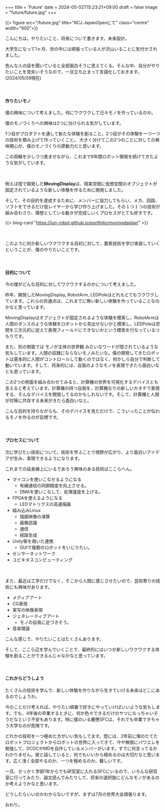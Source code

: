 +++
title = 'Future'
date = 2024-05-02T15:23:21+09:00
draft = false
image = "future/future.jpg"
+++

{{< figure src="/future.jpg" title="RCJ JapanOpenにて" class="centre" width="600">}}

こんにちは。やりたいこと、将来について書きます。未来設計。

大学生になって1ヶ月、世の中には頑張っている人が沢山いることに気付かされました。

色んな人の話を聞いていると全部面白そうに思えてくる。そんな中、自分がやりたいことを見失いそうなので、一旦立ち止まって言語化しておきます。(2024/05/09現在)

　

#### 作りたいモノ

僕の興味について考えました。何にワクワクして日々モノを作っているのか。

僕のモノづくりへの興味は2つに分けられる気がしています。

1つ目がプロダクトを通して新たな体験を創ること。2つ目がその体験を一つ一つの技術を積み上げて作っていくこと。
大きく分けてこの2つのことに対しての興味関心が、僕のモノづくりの原動力だと思います。

この両輪を少しづつ進ませながら、これまで6年間ロボット開発を続けてきたような気がしています。

　

例えば燈で開発した**MovingDisplay**は、現実空間に仮想空間のオブジェクトが固定されているような新しい体験を作るために開発しました。

そして、その目的を達成するために、メンバーに協力してもらい、メカ、回路、ソフトをできるだけ低レイヤーから学び作り上げました。その１つ１つの技術が組み合わさり、理想としている動きが完成しいくプロセスがとても好きです。

{{< blog-card "https://jun-robot.github.io/portfolio/movingdsplay/" >}}

　

このように何か新しいワクワクする目的に対して、要素技術を学び実装していくということが、僕のやりたいことです。


　

#### 目的について

今の僕がどんな目的に対してワクワクするのかについて考えました。

昨年、開発したMovingDisplay, RobotArm, LEDPoleはどれもとてもワクワクしています。これらの共通点は、これまでに無い新しい体験を作っていることなのかなと思っています。

MovingDisplayはオブジェクトが固定されるような体験を模索し、RobotArmは人間のダンスのような体験をロボットから見出せないかと模索し、LEDPoleは空間を三次元的に捉えて表現フィールドにできないかという模索を行なっているつもりです。

また、別の側面では モノが主体の世界観 みたいなワードが隠されているような気もしています。人間の奴隷にならないモノみたいな。僕の開発してきたロボットは基本的に人間がコントロールして動くのではなく、何かしら自分で判断して動いています。そして、将来的には、自我のようなモノを表現できたら面白いなとも思っています。

この2つの側面を組み合わせてみると、計算機の世界を可視化するデバイスとも言えると考えています。計算機の持つ自我を、計算機なりの新しいカタチで表現する、そんなデバイスを開発してるのかもしれないです。そして、計算機と人間が対等に共存する未来がきたら面白いなと。

こんな目的を持ちながらも、そのデバイスを見ただけで、こういったことが伝わるモノを作るのが目標です。

 
　
#### プロセスについて

次に学びたい技術について。技術を学ぶことで視野が広がり、より面白いアイデアが生み、実現できるようになります。

これまでの延長線上にいるであろう興味のある技術はここらへん。

- マイコンを使いこなせるようになる
	- 有線通信の同期精度を向上させる。
	- DMAを使いこなして、処理速度を上げる。
- FPGAを使えるようになる
	- LEDマトリクスの高速描画
- 組み込みLinux
	- 描画映像の演算
	- 画像認識
	- 通信
	- 経路生成
- Unity等を用いた連携
	- GUIで複数のロボットをいじりたい。
- センサーネットワーク
- ユビキタスコンピューティング

　

また、最近は工学だけでなく、そこから人間に感じさせたいので、芸術寄りの技術にも興味があります。

- メディアアート
- CG表現
- 実写の映像表現
- ジェネレーティブアート
	- モノの自我に近づきそう。
- 音楽理論

こんな感じで、やりたいことはたくさんあります。

そして、ここら辺を学んでいくことで、最終的にはいつか新しいワクワクする体験を創ることができるんじゃなかなと思っています。

　

#### これからどうしよう

たくさんの技術を学んで、新しい体験を作りながら生きていける未来はどこにあるのでしょうか。

今のことだけ考えれば、やりたい順番で好きにやっていけばいいような気もします。でも、4年後の卒業するときに、何か色々できるだけのヤツになっちゃいそうだなという不安もあります。特に僕のいる慶應SFCは、それでも卒業できちゃう大学なのが危険です。

どれかの技術を一つ極めた方がいい気もしてます。燈には、2年前に僕のたてたロボットプロジェクトからロボットの世界に入ってきて、今や無限にパワエレを勉強して、DCDCやMDを自作しているメンバーがいます。すでに何言ってるかわかりません。彼と話していると、何でもいいから極めるのは大切だなと思います。広く浅く全部やるのか、一つを極めるのか。難しいです。

一旦、せっかく学部1年からでも研究室に入れるSFCにいるので、いろんな研究室に行ってみたり、論文読んでみたりして、将来の選択肢にどんなモノがあるのか考えようかなと思います。

どうしたらいいのかわからないですが、まずは7月の世界大会頑張ります。

おわり。


　

　

　